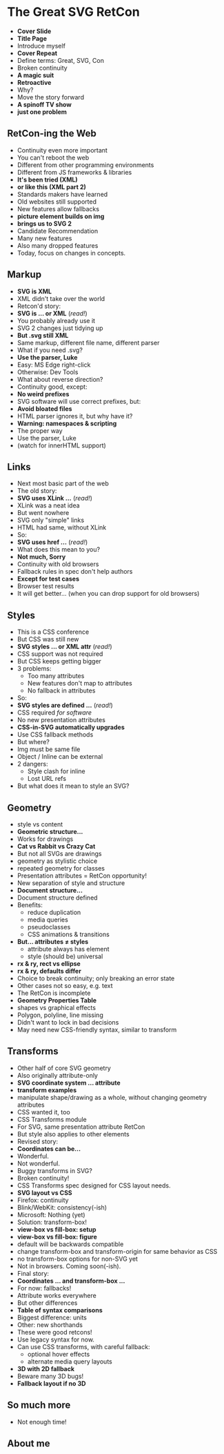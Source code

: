 # The Great SVG RetCon

- **Cover Slide**
- **Title Page**
- Introduce myself
- **Cover Repeat**
- Define terms: Great, SVG, Con
- Broken continuity
- **A magic suit**
- **Retroactive**
- Why?
- Move the story forward
- **A spinoff TV show**
- **just one problem**

## RetCon-ing the Web
- Continuity even more important
- You can't reboot the web
- Different from other programming environments
- Different from JS frameworks & libraries
- **It's been tried (XML)**
- **or like this (XML part 2)**
- Standards makers have learned
- Old websites still supported
- New features allow fallbacks
- **picture element builds on img**
- **brings us to SVG 2**
- Candidate Recommendation
- Many new features
- Also many dropped features
- Today, focus on changes in concepts.

## Markup
- **SVG is XML**
- XML didn't take over the world
- Retcon'd story:
- **SVG is ... or XML** (_read!_)
- You probably already use it
- SVG 2 changes just tidying up
- **But .svg still XML**
- Same markup, different file name, different parser
- What if you need .svg?
- **Use the parser, Luke**
- Easy: MS Edge right-click
- Otherwise: Dev Tools
- What about reverse direction?
- Continuity good, except:
- **No weird prefixes**
- SVG software will use correct prefixes, but:
- **Avoid bloated files**
- HTML parser ignores it, but why have it?
- **Warning: namespaces & scripting**
- The proper way
- Use the parser, Luke
- (watch for innerHTML support)

## Links
- Next most basic part of the web
- The old story:
- **SVG uses XLink ...** (_read!_)
- XLink was a neat idea
- But went nowhere
- SVG only "simple" links
- HTML had same, without XLink
- So:
- **SVG uses href ...** (_read!_)
- What does this mean to you?
- **Not much, Sorry**
- Continuity with old browsers
- Fallback rules in spec don't help authors
- **Except for test cases**
- Browser test results
- It will get better... (when you can drop support for old browsers)

## Styles
- This is a CSS conference
- But CSS was still new
- **SVG styles ... or XML attr** (_read!_)
- CSS support was not required
- But CSS keeps getting bigger
- 3 problems:
  - Too many attributes
  - New features don't map to attributes
  - No fallback in attributes
- So:
- **SVG styles are defined ...** (_read!_)
- CSS required _for software_
- No new presentation attributes
- **CSS-in-SVG automatically upgrades**
- Use CSS fallback methods
- But where?
- Img must be same file
- Object / Inline can be external
- 2 dangers:
  - Style clash for inline
  - Lost URL refs
- But what does it mean to style an SVG?

## Geometry
- style vs content
- **Geometric structure...**
- Works for drawings
- **Cat vs Rabbit vs Crazy Cat**
- But not all SVGs are drawings
- geometry as stylistic choice
- repeated geometry for classes
- Presentation attributes = RetCon opportunity!
- New separation of style and structure
- **Document structure...**
- Document structure defined
- Benefits:
  - reduce duplication
  - media queries
  - pseudoclasses
  - CSS animations & transitions
- **But… attributes ≠ styles**
  - attribute always has element
  - style (should be) universal
- **rx & ry, rect vs ellipse**
- **rx & ry, defaults differ**
- Choice to break continuity; only breaking an error state
- Other cases not so easy, e.g. text
- The RetCon is incomplete
- **Geometry Properties Table**
- shapes vs graphical effects
- Polygon, polyline, line missing
- Didn't want to lock in bad decisions
- May need new CSS-friendly syntax,
similar to transform

## Transforms
- Other half of core SVG geometry
- Also originally attribute-only
- **SVG coordinate system ... attribute**
- **transform examples**
- manipulate shape/drawing as a whole, without changing geometry attributes
- CSS wanted it, too
- CSS Transforms module
- For SVG, same presentation attribute RetCon
- But style also applies to other elements
- Revised story:
- **Coordinates can be...**
- Wonderful.
- Not wonderful.
- Buggy transforms in SVG?
- Broken continuity!
- CSS Transforms spec designed for CSS layout needs.
- **SVG layout vs CSS**
- Firefox: continuity
- Blink/WebKit: consistency(-ish)
- Microsoft: Nothing (yet)
- Solution: transform-box!
- **view-box vs fill-box: setup**
- **view-box vs fill-box: figure**
- default will be backwards compatible
- change transform-box and transform-origin for same behavior as CSS
- no transform-box options for non-SVG yet
- Not in browsers. Coming soon(-ish).
- Final story:
- **Coordinates ... and transform-box ...**
- For now: fallbacks!
- Attribute works everywhere
- But other differences
- **Table of syntax comparisons**
- Biggest difference: units
- Other: new shorthands
- These were good retcons!
- Use legacy syntax for now.
- Can use CSS transforms, with careful fallback:
  - optional hover effects
  - alternate media query layouts
- **3D with 2D fallback**
- Beware many 3D bugs!
- **Fallback layout if no 3D**

## So much more
- Not enough time!

## About me

